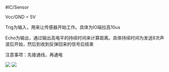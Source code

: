 #IC/Sensor 

Vcc/GND = 5V

Trig为输入，用来让传感器开始工作。具体为IO端拉高10us

Echo为输出，通过输出高电平的持续时间来计算距离。具体持续时间为发送8次声波后开始，然后到收到反弹回来的信号后结束

注意事项：先接通线，再通电

![](c823629c129996a4a6fe0ba5cc9ebdd5.png)
![](53a5fe7d3cfd55ad8b51305e39c7c4fd.png)